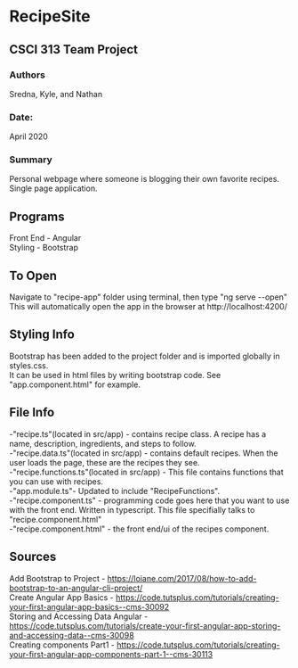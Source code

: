 # RecipeSite
## CSCI 313 Team Project

### Authors
Sredna, Kyle, and Nathan<br>
### Date: 
April 2020<br>

### Summary 
Personal webpage where someone is blogging their own favorite recipes. Single page application. 

## Programs
Front End - Angular <br>
Styling - Bootstrap <br>

## To Open
Navigate to "recipe-app" folder using terminal, then type "ng serve --open"<br>
This will automatically open the app in the browser at http://localhost:4200/<br>

## Styling Info
Bootstrap has been added to the project folder and is imported globally in styles.css. <br>
It can be used in html files by writing bootstrap code. See "app.component.html" for example.<br>

## File Info
-"recipe.ts"(located in src/app) - contains recipe class. A recipe has a name, description, ingredients, and steps to follow.<br>
-"recipe.data.ts"(located in src/app) - contains default recipes. When the user loads the page, these are the recipes they see. <br>
-"recipe.functions.ts"(located in src/app) - This file contains functions that you can use with recipes. <br>
-"app.module.ts"- Updated to include "RecipeFunctions". <br>
-"recipe.component.ts" - programming code goes here that you want to use with the front end. Written in typescript. This file specifially talks to "recipe.component.html"<br>
-"recipe.component.html" - the front end/ui of the recipes component.<br>

## Sources
Add Bootstrap to Project - https://loiane.com/2017/08/how-to-add-bootstrap-to-an-angular-cli-project/<br>
Create Angular App Basics - https://code.tutsplus.com/tutorials/creating-your-first-angular-app-basics--cms-30092<br>
Storing and Accessing Data Angular - https://code.tutsplus.com/tutorials/create-your-first-angular-app-storing-and-accessing-data--cms-30098<br>
Creating components Part1 - https://code.tutsplus.com/tutorials/creating-your-first-angular-app-components-part-1--cms-30113<br>
